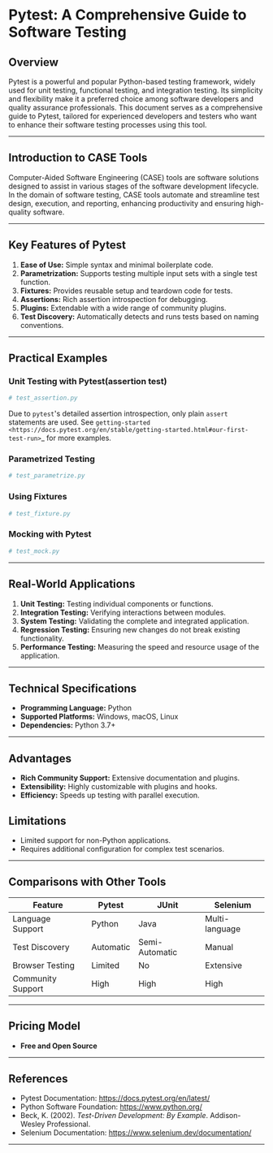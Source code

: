 # Pytest: A Comprehensive Guide to Software Testing

## Overview
Pytest is a powerful and popular Python-based testing framework, widely used for unit testing, functional testing, and integration testing. Its simplicity and flexibility make it a preferred choice among software developers and quality assurance professionals. This document serves as a comprehensive guide to Pytest, tailored for experienced developers and testers who want to enhance their software testing processes using this tool.

---

## Introduction to CASE Tools
Computer-Aided Software Engineering (CASE) tools are software solutions designed to assist in various stages of the software development lifecycle. In the domain of software testing, CASE tools automate and streamline test design, execution, and reporting, enhancing productivity and ensuring high-quality software.

---

## Key Features of Pytest
1. **Ease of Use:** Simple syntax and minimal boilerplate code.
2. **Parametrization:** Supports testing multiple input sets with a single test function.
3. **Fixtures:** Provides reusable setup and teardown code for tests.
4. **Assertions:** Rich assertion introspection for debugging.
5. **Plugins:** Extendable with a wide range of community plugins.
6. **Test Discovery:** Automatically detects and runs tests based on naming conventions.

---

## Practical Examples

### Unit Testing with Pytest(assertion test)
```python
# test_assertion.py
```

Due to ``pytest``'s detailed assertion introspection, only plain ``assert`` statements are used. See `getting-started <https://docs.pytest.org/en/stable/getting-started.html#our-first-test-run>`_ for more examples.

### Parametrized Testing
```python
# test_parametrize.py
```

### Using Fixtures
```python
# test_fixture.py
```

### Mocking with Pytest
```python
# test_mock.py
```

---

## Real-World Applications
1. **Unit Testing:** Testing individual components or functions.
2. **Integration Testing:** Verifying interactions between modules.
3. **System Testing:** Validating the complete and integrated application.
4. **Regression Testing:** Ensuring new changes do not break existing functionality.
5. **Performance Testing:** Measuring the speed and resource usage of the application.

---

## Technical Specifications
- **Programming Language:** Python
- **Supported Platforms:** Windows, macOS, Linux
- **Dependencies:** Python 3.7+

---

## Advantages
- **Rich Community Support:** Extensive documentation and plugins.
- **Extensibility:** Highly customizable with plugins and hooks.
- **Efficiency:** Speeds up testing with parallel execution.

## Limitations
- Limited support for non-Python applications.
- Requires additional configuration for complex test scenarios.

---

## Comparisons with Other Tools

| Feature            | Pytest             | JUnit              | Selenium          |
|--------------------|--------------------|--------------------|-------------------|
| Language Support   | Python             | Java               | Multi-language    |
| Test Discovery     | Automatic          | Semi-Automatic     | Manual            |
| Browser Testing    | Limited            | No                 | Extensive         |
| Community Support  | High               | High               | High              |

---

## Pricing Model
- **Free and Open Source**

---

## References
- Pytest Documentation: https://docs.pytest.org/en/latest/
- Python Software Foundation: https://www.python.org/
- Beck, K. (2002). _Test-Driven Development: By Example_. Addison-Wesley Professional.
- Selenium Documentation: https://www.selenium.dev/documentation/

---
